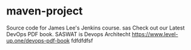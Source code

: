 # maven-project
Source code for James Lee's Jenkins course.
sas
Check out our Latest DevOps PDF book.
SASWAT is Devops Architecht
https://www.level-up.one/devops-pdf-book
fdfdfdfsf
